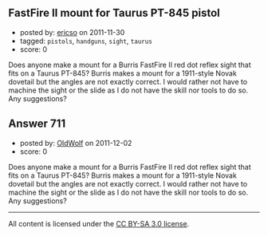 ## FastFire II mount for Taurus PT-845 pistol

- posted by: [ericso](https://stackexchange.com/users/-1/277-ericso) on 2011-11-30
- tagged: `pistols`, `handguns`, `sight`, `taurus`
- score: 0

Does anyone make a mount for a Burris FastFire II red dot reflex sight that fits on a Taurus PT-845? Burris makes a mount for a 1911-style Novak dovetail but the angles are not exactly correct. I would rather not have to machine the sight or the slide as I do not have the skill nor tools to do so. Any suggestions?


## Answer 711

- posted by: [OldWolf](https://stackexchange.com/users/-1/111-oldwolf) on 2011-12-02
- score: 0

Does anyone make a mount for a Burris FastFire II red dot reflex sight that fits on a Taurus PT-845? Burris makes a mount for a 1911-style Novak dovetail but the angles are not exactly correct. I would rather not have to machine the sight or the slide as I do not have the skill nor tools to do so. Any suggestions?



---

All content is licensed under the [CC BY-SA 3.0 license](https://creativecommons.org/licenses/by-sa/3.0/).
